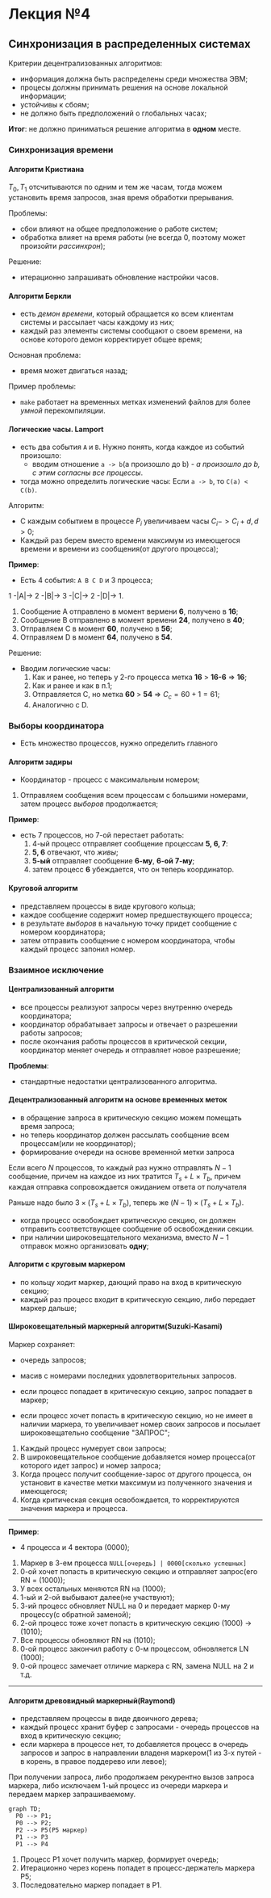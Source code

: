 # Лекция №4

## Синхронизация в распределенных системах

Критерии децентрализованных алгоритмов:
- информация должна быть распределены среди множества ЭВМ;
- процесы должны принимать решения на основе локальной информации;
- устойчивы к сбоям;
- не должно быть предположений о глобальных часах;

__Итог__: не должно приниматься решение алгоритма в __одном__ месте.

### Синхронизация времени
#### Алгоритм Кристиана

$T_0, T_1$ отсчитываются по одним и тем же часам, тогда можем установить время запросов, зная время
обработки прерывания.

Проблемы:
- сбои влияют на общее предположение о работе систем;
- обработка влияет на время работы (не всегда 0, поэтому может произойти _рассинхрон_);

Решение:
- итерационно запрашивать обновление настройки часов.

#### Алгоритм Беркли

- есть _демон времени_, который обращается ко всем клиентам системы и рассылает часы каждому из них;
- каждый раз элементы системы сообщают о своем времени, на основе которого демон корректирует общее
  время;
  
Основная проблема:
- время может двигаться назад;

Пример проблемы:
- `make` работает на временных метках изменений файлов для более _умной_ перекомпиляции.

#### Логические часы. Lamport

- есть два события `A` и `B`. Нужно понять, когда каждое из событий произошло:
  - вводим отношение `a -> b`(a произошло до b) - _a произошло до b, с этим согласны все процессы_.
- тогда можно определить логические часы: Если `a -> b`, то `C(a) < C(b)`.

Алгоритм:
- С каждым событием в процессе $P_i$ увеличиваем часы $C_i -> C_i + d, d > 0$;
- Каждый раз берем вместо времени максимум из имеющегося времени и времени из сообщения(от другого
  процесса);
  
__Пример__:
- Есть 4 события: `A B C D` и 3 процесса;

1 -|A|-> 2 -|B|-> 3 -|C|-> 2 -|D|-> 1.

1. Сообщение A отправлено в момент вермени __6__, получено в __16__;
2. Сообщение B отправлено в момент времени __24__, получено в __40__;
3. Отправляем С в момент __60__, получено в __56__;
4. Отправляем D в момент __64__, получено в __54__.

Решение:
- Вводим логические часы:
  1. Как и ранее, но теперь у 2-го процесса метка __16__ > __16-6__ => __16__;
  2. Как и ранее и как в п.1;
  3. Отправляется С, но метка __60__ > __54__ => $C_c = 60+1=61$;
  4. Аналогично с D.

### Выборы координатора
- Есть множество процессов, нужно определить главного

#### Алгоритм задиры
- Координатор - процесс с максимальным номером;

1. Отправляем сообщения всем процессам с большими номерами, затем процесс _выборов_ продолжается;

__Пример__:
- есть 7 процессов, но 7-ой перестает работать:
  1. 4-ый процесс отправляет сообщение процессам __5, 6, 7__:
    1. __5, 6__ отвечают, что _живы_;
  2. __5-ый__ отправляет сообщение __6-му__, __6-ой__ __7-му__;
  3. затем процесс __6__ убеждается, что он теперь координатор.

#### Круговой алгоритм
- представляем процессы в виде кругового кольца;
- каждое сообщение содержит номер предшествующего процесса;
- в результате _выборов_ в начальную точку придет сообщение с номером координатора;
- затем отправить сообщение с номером координатора, чтобы каждый процесс запонил номер.

### Взаимное исключение

#### Централизованный алгоритм
- все процессы реализуют запросы через внутренню очередь координатора;
- координатор обрабатывает запросы и отвечает о разрешении работы запросов;
- после окончания работы процессов в критической секции, координатор меняет очередь и отправляет
  новое разрешение;

__Проблемы__:
- стандартные недостатки централизованного алгоритма.

#### Децентрализованный алгоритм на основе временных меток
- в обращение запроса в критическую секцию можем помещать время запроса;
- но теперь координатор должен раcсылать сообщение всем процессам(или не координатор);
- формирование очереди на основе временной метки запроса

Если всего $N$ процессов, то каждый раз нужно отправлять $N-1$ сообщение, причем на каждое из них
тратится $T_s + L \times T_b$, причем каждая отправка сопровождается ожиданием ответа от получателя

Раньше надо было $3\times (T_s+L\times T_b)$, теперь же $(N-1)\times (T_s + L\times T_b)$.

- когда процесс освобождает критическую секцию, он должен отправить соответствующее сообщение об
  освобождении секции.
- при наличии широковещательного механизма, вместо $N-1$ отправок можно организовать __одну__;

#### Алгоритм с круговым маркером
- по кольцу ходит маркер, дающий право на вход в критическую секцию;
- каждый раз процесс входит в критическую секцию, либо передает маркер дальше;

#### Широковещательный маркерный алгоритм(Suzuki-Kasami)

Маркер сохраняет:
- очередь запросов;
- масив с номерами последних удовлетворительных запросов.

- если процесс попадает в критическую секцию, запрос попадает в маркер;
- если процесс хочет попасть в критическую секцию, но не имеет в наличии маркера, то увеличивает
  номер своих запросов и посылает широковещательно сообщение "ЗАПРОС";

1. Каждый процесс нумерует свои запросы;
2. В широковещательное сообщение добавляется номер процесса(от которого идет запрос) и номер
   запроса;
3. Когда процесс получит сообщение-зарос от другого процесса, он установит в качестве метки максимум
   из полученного значения и имеющегося;
4. Когда критическая секция освобождается, то корректируются значения маркера и процесса.

----

__Пример__:
- 4 процесса и 4 вектора (0000);

1. Маркер в 3-ем процесса `NULL[очередь] | 0000[сколько успешных]`
2. 0-ой хочет попасть в критическую секцию и отправляет запрос(его RN = (1000));
3. У всех остальных меняются RN на (1000);
4. 1-ый и 2-ой выбывают далее(не участвуют);
5. 3-ий процесс обновляет NULL на 0 и передает маркер 0-му процессу(с обратной заменой);
6. 2-ой процесс тоже хочет попасть в критическую секцию (1000) -> (1010);
7. Все процессы обновляют RN на (1010);
8. 0-ой процесс закончил работу с 0-м процессом, обновляется LN (1000);
9. 0-ой процесс замечает отличие маркера с RN, замена NULL на 2 и т.д.

----

#### Алгоритм древовидный маркерный(Raymond)

- представляем процессы в виде двоичного дерева;
- каждый процесс хранит буфер с запросами - очередь процессов на вход в критическую секцию;
- если маркера в процессе нет, то добавляется процесс в очередь запросов и запрос в направлении
  владеня маркером(1 из 3-х путей - в корень, в правое поддерево или левое);

При получении запроса, либо продолжаем рекурентно вызов запроса маркера, либо исключаем 1-ый процесс
из очереди маркера и передаем маркер запрашиваемому.

```mermaid
graph TD;
  P0 --> P1;
  P0 --> P2;
  P2 --> P5(P5 маркер)
  P1 --> P3
  P1 --> P4
```

1. Процесс P1 хочет получить маркер, формирует очередь;
2. Итерационно через корень попадет в процесс-держатель маркера P5;
3. Последовательно маркер попадает в P1.


